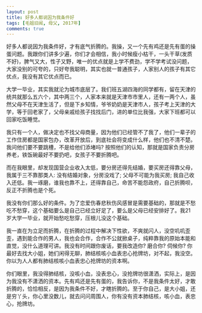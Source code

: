 ```yaml
---
layout: post
title: 好多人都说因为我条件好
tags: [毛姐旧闻, 母父, 2017年]
comments: true
---
```


好多人都说因为我条件好，才有底气折腾的。我操，又一个先有鸡还是先有蛋的操蛋问题。我跟你们讲多少遍，你们才会相信，我小时候瘦小枯干，一头干草(发质不好)，脾气又大，性子又野，唯一的优点就是上学不费劲，学不学考试没问题，大家没别的可夸的，只好夸我聪明，其实也就一普通孩子，人家别人的孩子有其它优点，我没有其它优点而已。

大学一毕业，其实我就沦为城市底层了。我们班五湖四海的同学都有，留在天津的统共就那么五六个，其中两三个，人家本来就是天津市市里人，还有一两个人，虽然父母不在天津生活了，但是下乡知情，爷爷奶奶是天津市人，孩子考上天津的大学，等于回老家了，父母亲戚给孩子找找后门，进的单位比我强，大家下班都可以回家吃饭睡觉。

我只有一个人，做决定也不找父母商量，因为他们已经管不了我了，他们一辈子的工作住房都是国家包办，改革开放后，到底社会将变成什么样，他们也不清不楚。我问他们要不要跳槽，不是给他们添堵吗? 按照他们的认知，那就是国家负责分房养老，铁饭碗最好不要扔吧，女孩子不要折腾吧。

而在我眼里，却发现国营企业收入太低，要分房还得先结婚，要买房还得靠父母，我属于三不靠那类人: 没有结婚对象，分房没戏了; 父母不可能为我买房; 我自己收入还低。我一琢磨，谁我也靠不上，还得靠自己，命苦不能怨政府，自己折腾呗，反正不折腾也是个死。

我没有你们那么好的条件。为了恋爱伤春悲秋伤风感冒是需要基础的，那就是不愁吃不愁穿，这个基础要么是自己已经立好足了，要么是父母已经安排好了。我21岁大学一毕业，就开始愁吃愁穿，压根儿没这个基础。

我一直在为立足而折腾，在折腾的过程中解决下性欲，不爽就闪人，没空叽叽歪歪，遇到能合作的男人，我也会合作，合作不公就掀桌子，纯粹靠我的原始本能和直觉，没什么道理可讲。我没有时间跟你废话，要我改造你? 磨合你? 伺候你? 你最好去找大小姐，她们闲得无聊，肺结核咳小血表忠心抢牌坊，对不起，我没空。你以为人人都有肺结核咳小血表忠心抢牌坊的资本啊。

你们眼里，我没得肺结核，没咳小血，没表忠心，没抢牌坊很潇洒，实际上，是因为我没有不潇洒的资本。先有鸡还是先有蛋的，我告诉你，不是我条件太好，才敢折腾的，恰恰相反，是因为我条件不好，才瞎折腾的。至于你自己，是大小姐，还是穷丫头，你心里没数儿，就去问问周围人，你有没有资本肺结核，咳小血，表忠心，抢牌坊。
